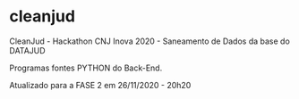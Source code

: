 # cleanjud
CleanJud - Hackathon CNJ Inova 2020 - Saneamento de Dados da base do DATAJUD

Programas fontes PYTHON do Back-End.

Atualizado para a FASE 2 em 26/11/2020 - 20h20
